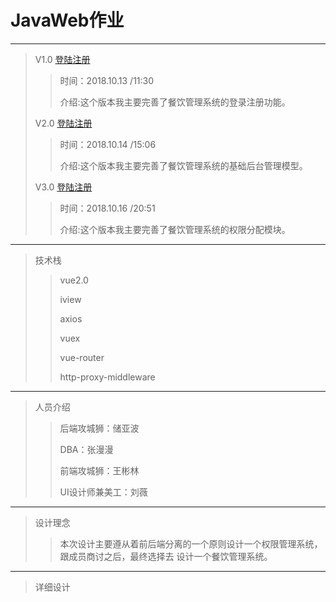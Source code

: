 # JavaWeb作业

----------------------------------------------------------------
>V1.0 [登陆注册](Version1.0/dist)
>>时间：2018.10.13 /11:30
>>
>>介绍:这个版本我主要完善了餐饮管理系统的登录注册功能。
>
>V2.0 [登陆注册](Version2.0/dist)
>>时间：2018.10.14 /15:06
>>
>>介绍:这个版本我主要完善了餐饮管理系统的基础后台管理模型。
>
>V3.0 [登陆注册](Version3.0/dist)
>>时间：2018.10.16 /20:51
>>
>>介绍:这个版本我主要完善了餐饮管理系统的权限分配模块。

--------------------------------------------
>技术栈
>>vue2.0
>>
>>iview
>>
>>axios
>>
>>vuex
>>
>>vue-router
>>
>>http-proxy-middleware

-------------------------------------------------
>人员介绍
>>后端攻城狮：储亚波
>>
>>DBA：张漫漫
>>
>>前端攻城狮：王彬林
>>
>>UI设计师兼美工：刘薇

-------------------------------------------------
>设计理念
>>本次设计主要遵从着前后端分离的一个原则设计一个权限管理系统，跟成员商讨之后，最终选择去
设计一个餐饮管理系统。

------------------------------------------------------------
>详细设计

